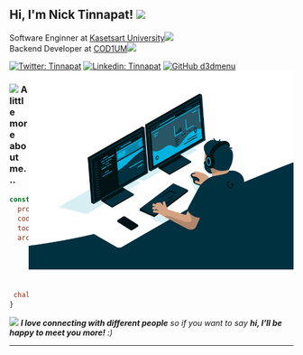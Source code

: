 <h2> Hi, I'm Nick Tinnapat! <img src="https://media.giphy.com/media/mGcNjsfWAjY5AEZNw6/giphy.gif" width="50"></h2>

<p>Software Enginner at <a href="https://www.src.ku.ac.th/">Kasetsart University</a><img src="https://media.giphy.com/media/fYSnHlufseco8Fh93Z/giphy.gif" width="30"></br>Backend Developer at <a href="https://www.codium.co">COD1UM</a><img src="https://media.giphy.com/media/WUlplcMpOCEmTGBtBW/giphy.gif" width="30"> 
</p>

[![Twitter: Tinnapat](https://img.shields.io/twitter/follow/Tinnapat?style=social)](https://twitter.com/Unknow_account)
[![Linkedin: Tinnapat](https://img.shields.io/badge/-Tinnapat-blue?style=flat-square&logo=Linkedin&logoColor=white&link=https://www.linkedin.com/in/unknowaccount/)](https://www.linkedin.com/in/thaianebraga/)
[![GitHub d3dmenu](https://img.shields.io/github/followers/d3dmenu?label=follow&style=social)](https://github.com/d3dmenu)
<img align='right' src="code.gif" width="470">

### <img src="https://media.giphy.com/media/VgCDAzcKvsR6OM0uWg/giphy.gif" width="50"> A little more about me...  

```javascript
const thai = {
  pronouns: "he",
  code: [Javascript, HTML, CSS, C#, Python, VB.NET],
  tools: [React, Node, Styled-Components, Docker],
  architecture: [
        "microservices", 
        "event-driven", 
        "design system pattern"
        ],

 challenge: "I am doing the #365DaysOfCode challenge focused on python"
}
```

<img src="https://media.giphy.com/media/LnQjpWaON8nhr21vNW/giphy.gif" width="60"> <em><b>I love connecting with different people</b> so if you want to say <b>hi, I'll be happy to meet you more!</b> :)</em>

---
